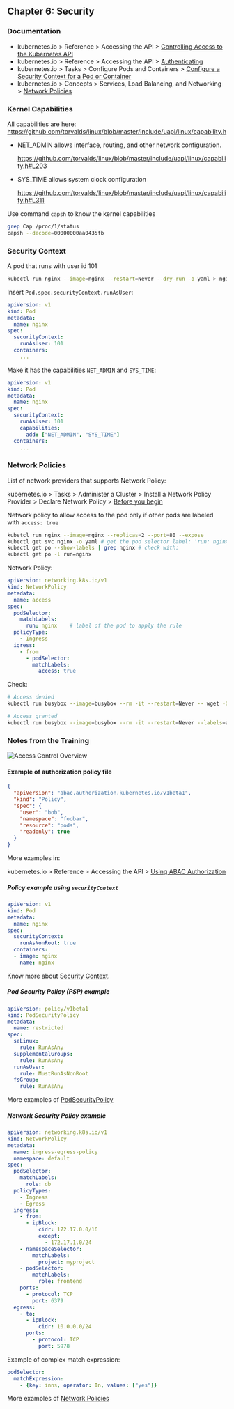 ## Chapter 6: Security

### Documentation

* kubernetes.io > Reference > Accessing the API > [Controlling Access to the Kubernetes API](https://kubernetes.io/docs/reference/access-authn-authz/controlling-access/)
* kubernetes.io > Reference > Accessing the API > [Authenticating](https://kubernetes.io/docs/reference/access-authn-authz/authentication/)
* kubernetes.io > Tasks > Configure Pods and Containers > [Configure a Security Context for a Pod or Container](https://kubernetes.io/docs/tasks/configure-pod-container/security-context/)
* kubernetes.io > Concepts > Services, Load Balancing, and Networking > [Network Policies](https://kubernetes.io/docs/concepts/services-networking/network-policies/)



### Kernel Capabilities

All capabilities are here: https://github.com/torvalds/linux/blob/master/include/uapi/linux/capability.h

* NET_ADMIN allows interface, routing, and other network configuration.

  https://github.com/torvalds/linux/blob/master/include/uapi/linux/capability.h#L203

* SYS_TIME allows system clock configuration

  https://github.com/torvalds/linux/blob/master/include/uapi/linux/capability.h#L311

Use command `capsh` to know the kernel capabilities

```bash
grep Cap /proc/1/status
capsh --decode=00000000aa0435fb
```



### Security Context

A pod that runs with user id 101

```bash
kubectl run nginx --image=nginx --restart=Never --dry-run -o yaml > nginx.yaml
```

Insert `Pod.spec.securityContext.runAsUser`:

```yaml
apiVersion: v1
kind: Pod
metadata:
  name: nginx
spec:
  securityContext:
    runAsUser: 101
  containers:
    ...
```

Make it has the capabilities `NET_ADMIN` and `SYS_TIME`:

```yaml
apiVersion: v1
kind: Pod
metadata:
  name: nginx
spec:
  securityContext:
    runAsUser: 101
    capabilities:
      add: ["NET_ADMIN", "SYS_TIME"]
  containers:
    ...
```

### Network Policies

List of network providers that supports Network Policy:

kubernetes.io > Tasks > Administer a Cluster > Install a Network Policy Provider > Declare Network Policy > [Before you begin](https://kubernetes.io/docs/tasks/administer-cluster/declare-network-policy/#before-you-begin)

Network policy to allow access to the pod only if other pods are labeled with `access: true`

```bash
kubetcl run nginx --image=nginx --replicas=2 --port=80 --expose
kubectl get svc nginx -o yaml # get the pod selector label: 'run: nginx' or use:
kubectl get po --show-labels | grep nginx # check with:
kubectl get po -l run=nginx
```

Network Policy:

```yaml
apiVersion: networking.k8s.io/v1
kind: NetworkPolicy
metadata:
  name: access
spec:
  podSelector:
    matchLabels:
      run: nginx    # label of the pod to apply the rule
  policyType:
    - Ingress
  igress:
    - from
      - podSelector:
        matchLabels:
          access: true
```

Check:

```bash
# Access denied
kubectl run busybox --image=busybox --rm -it --restart=Never -- wget -O- http://nginx:80

# Access granted
kubectl run busybox --image=busybox --rm -it --restart=Never --labels=access=true -- wget -O- http://nginx:80
```

### Notes from the Training

![Access Control Overview](https://kubernetes.io/images/docs/admin/access-control-overview.svg)

#### Example of authorization policy file

```json
{
  "apiVersion": "abac.authorization.kubernetes.io/v1beta1",
  "kind": "Policy",
  "spec": {
    "user": "bob",
    "namespace": "foobar",
    "resource": "pods",
    "readonly": true
  }
}
```

More examples in:

kubernetes.io > Reference > Accessing the API > [Using ABAC Authorization](https://kubernetes.io/docs/reference/access-authn-authz/abac/)

##### Policy example using `securityContext`

```yaml
apiVersion: v1
kind: Pod
metadata:
  name: nginx
spec:
  securityContext:
    runAsNonRoot: true
  containers:
  - image: nginx
    name: nginx
```

Know more about [Security Context](https://kubernetes.io/docs/tasks/configure-pod-container/security-context/).

##### Pod Security Policy (PSP) example

```yaml
apiVersion: policy/v1beta1
kind: PodSecurityPolicy
metadata:
  name: restricted
spec:
  seLinux:
    rule: RunAsAny
  supplementalGroups:
    rule: RunAsAny
  runAsUser:
    rule: MustRunAsNonRoot
  fsGroup:
    rule: RunAsAny
```

More examples of [PodSecurityPolicy](https://github.com/kubernetes/examples/tree/master/staging/podsecuritypolicy/rbac)

##### Network Security Policy example

```yaml
apiVersion: networking.k8s.io/v1
kind: NetworkPolicy
metadata:
  name: ingress-egress-policy
  namespace: default
spec:
  podSelector:
    matchLabels:
      role: db
  policyTypes:
    - Ingress
    - Egress
  ingress:
    - from:
      - ipBlock:
          cidr: 172.17.0.0/16
          except:
            - 172.17.1.0/24
    - namespaceSelector:
        matchLabels:
          project: myproject
    - podSelector:
        matchLabels:
          role: frontend
    ports:
      - protocol: TCP
        port: 6379
  egress:
    - to:
      - ipBlock:
          cidr: 10.0.0.0/24
      ports:
        - protocol: TCP
          port: 5978
```

Example of complex match expression:

```yaml
podSelector:
  matchExpression:
    - {key: inns, operator: In, values: ["yes"]}
```

More examples of [Network Policies](https://github.com/ahmetb/kubernetes-network-policy-recipes)
